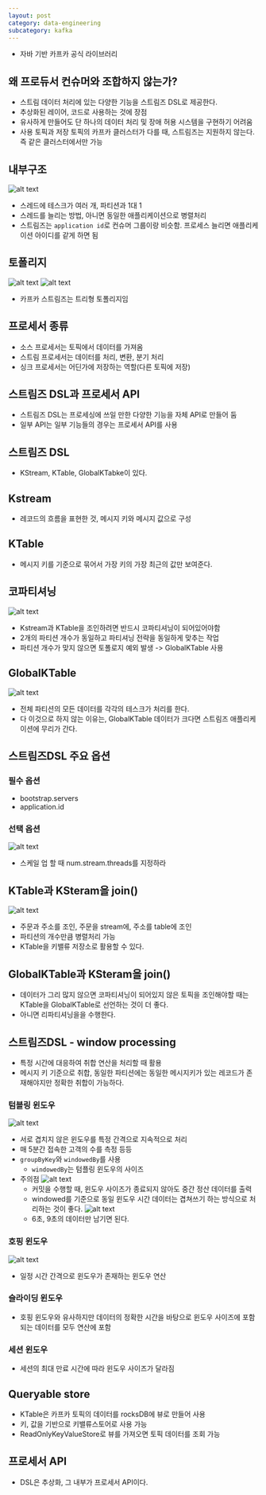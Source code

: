 ```yaml
---
layout: post
category: data-engineering
subcategory: kafka
---
```


- 자바 기반 카프카 공식 라이브러리
## 왜 프로듀서 컨슈머와 조합하지 않는가?
- 스트림 데이터 처리에 있는 다양한 기능을 스트림즈 DSL로 제공한다.
- 추상화된 레이어, 코드로 사용하는 것에 장점
- 유사하게 만들어도 단 하나의 데이터 처리 및 장애 허용 시스템을 구현하기 어려움
- 사용 토픽과 저장 토픽의 카프카 클러스터가 다를 때, 스트림즈는 지원하지 않는다. 즉 같은 클러스터에서만 가능
## 내부구조
![alt text](/assets/images/data-engineering/kafka/images/6/image.png)
- 스레드에 테스크가 여러 개, 파티션과 1대 1
- 스레드를 늘리는 방법, 아니면 동일한 애플리케이션으로 병렬처리
- 스트림즈는 `application id`로 컨슈머 그룹이랑 비슷함. 프로세스 늘리면 애플리케이션 아이디를 같게 하면 됨
## 토폴리지
![alt text](/assets/images/data-engineering/kafka/images/6/image-1.png)
![alt text](/assets/images/data-engineering/kafka/images/6/image-2.png)
- 카프카 스트림즈는 트리형 토폴리지임
## 프로세서 종류
- 소스 프로세서는 토픽에서 데이터를 가져옴
- 스트림 프로세서는 데이터를 처리, 변환, 분기 처리
- 싱크 프로세서는 어딘가에 저장하는 역할(다른 토픽에 저장)
## 스트림즈 DSL과 프로세서 API
- 스트림즈 DSL는 프로세싱에 쓰일 만한 다양한 기능을 자체 API로 만들어 둠
- 일부 API는 일부 기능들의 경우는 프로세서 API를 사용
## 스트림즈 DSL
- KStream, KTable, GlobalKTabke이 있다.
## Kstream
- 레코드의 흐름을 표현한 것, 메시지 키와 메시지 값으로 구성
## KTable
- 메시지 키를 기준으로 묶어서 가장 키의 가장 최근의 값만 보여준다.
## 코파티셔닝
![alt text](/assets/images/data-engineering/kafka/images/6/image-3.png)
- Kstream과 KTable을 조인하려면 반드시 코파티셔닝이 되어있어야함
- 2개의 파티션 개수가 동일하고 파티셔닝 전략을 동일하게 맞추는 작업
- 파티션 개수가 맞지 않으면 토폴로지 예외 발생 -> GlobalKTable 사용
## GlobalKTable
![alt text](/assets/images/data-engineering/kafka/images/6/image-4.png)
- 전체 파티션의 모든 데이터를 각각의 테스크가 처리를 한다.
- 다 이것으로 하지 않는 이유는, GlobalKTable 데이터가 크다면 스트림즈 애플리케이션에 무리가 간다.
## 스트림즈DSL 주요 옵션
### 필수 옵션
- bootstrap.servers
- application.id
### 선택 옵션
![alt text](/assets/images/data-engineering/kafka/images/6/image-5.png)
- 스케일 업 할 때 num.stream.threads를 지정하라

## KTable과 KSteram을 join()
![alt text](/assets/images/data-engineering/kafka/images/6/image-6.png)
- 주문과 주소를 조인, 주문을 stream에, 주소를 table에 조인
- 파티션의 개수만큼 병렬처리 가능
- KTable을 키밸류 저장소로 활용할 수 있다.

## GlobalKTable과 KSteram을 join()
- 데이터가 그리 많지 않으면 코파티셔닝이 되어있지 않은 토픽을 조인해야할 때는 KTable을 GlobalKTable로 선언하는 것이 더 좋다.
- 아니면 리파티셔닝을을 수행한다.

## 스트림즈DSL - window processing
- 특정 시간에 대응하여 취합 연산을 처리할 때 활용
- 메시지 키 기준으로 취합, 동일한 파티션에는 동일한 메시지키가 있는 레코드가 존재해야지만 정확한 취합이 가능하다.
### 텀블링 윈도우
![alt text](/assets/images/data-engineering/kafka/images/6/image-7.png)
- 서로 겹치지 않은 윈도우를 특정 간격으로 지속적으로 처리
- 매 5분간 접속한 고객의 수를 측정 등등
- `groupByKey`와 `windowedBy`를 사용
    - `windowedBy`는 텀플링 윈도우의 사이즈
- 주의점
![alt text](/assets/images/data-engineering/kafka/images/6/image-9.png)
    - 커밋을 수행할 때, 윈도우 사이즈가 종료되지 않아도 중간 정산 데이터를 출력
    - windowed를 기준으로 동일 윈도우 시간 데이터는 겹쳐쓰기 하는 방식으로 처리하는 것이 좋다.
    ![alt text](/assets/images/data-engineering/kafka/images/6/image-10.png)
    - 6초, 9초의 데이터만 남기면 된다.

### 호핑 윈도우
![alt text](/assets/images/data-engineering/kafka/images/6/image-8.png)
- 일정 시간 간격으로 윈도우가 존재하는 윈도우 연산

### 슬라이딩 윈도우
- 호핑 윈도우와 유사하지만 데이터의 정확한 시간을 바탕으로 윈도우 사이즈에 포함되는 데이터를 모두 연산에 포함

### 세션 윈도우
- 세션의 최대 만료 시간에 따라 윈도우 사이즈가 달라짐

## Queryable store
- KTable은 카프카 토픽의 데이터를 rocksDB에 뷰로 만들어 사용
- 키, 값을 기반으로 키밸류스토어로 사용 가능
- ReadOnlyKeyValueStore로 뷰를 가져오면 토픽 데이터를 조회 가능

## 프로세서 API
- DSL은 추상화, 그 내부가 프로세서 API이다.